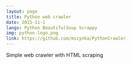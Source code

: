 ```yaml
---
layout: page
title: Python web crawler 
date: 2015-11-1
langs: Python BeautifulSoup Scrappy
img: python-logo.png
link: https://github.com/mszynka/PythonCrawler
---
```


Simple web crawler with HTML scraping

